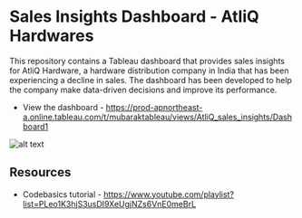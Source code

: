 # **Sales Insights Dashboard** - AtliQ Hardwares
This repository contains a Tableau dashboard that provides sales insights for AtliQ Hardware, a hardware distribution company in India that has been experiencing a decline in sales. The dashboard has been developed to help the company make data-driven decisions and improve its performance.


* View the dashboard - https://prod-apnortheast-a.online.tableau.com/t/mubaraktableau/views/AtliQ_sales_insights/Dashboard1


![alt text](https://github.com/mubarakmayyeri/sales-insights-tableau/blob/images/dashboard.jpg "Dashboard")

## Resources 
* Codebasics tutorial - https://www.youtube.com/playlist?list=PLeo1K3hjS3usDI9XeUgjNZs6VnE0meBrL